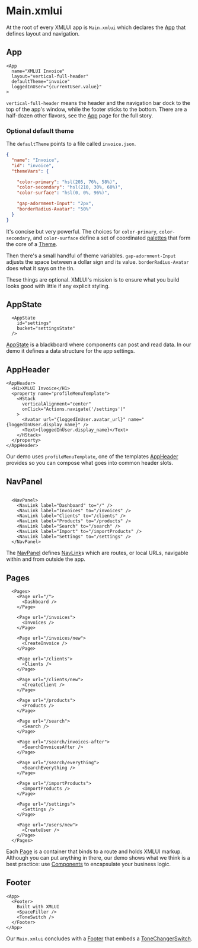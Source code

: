 # Main.xmlui

At the root of every XMLUI app is `Main.xmlui` which declares the [App](/components/App) that defines layout and navigation.

## App

```xmlui
<App
  name="XMLUI Invoice"
  layout="vertical-full-header"
  defaultTheme="invoice"
  loggedInUser="{currentUser.value}"
>
```

`vertical-full-header` means the header and the navigation bar dock to the top of the app's window, while the footer sticks to the bottom. There are a half-dozen other flavors, see the [App](/components/App) page for the full story.

### Optional default theme

The `defaultTheme` points to a file called `invoice.json`.

```json
{
  "name": "Invoice",
  "id": "invoice",
  "themeVars": {

    "color-primary": "hsl(205, 76%, 58%)",
    "color-secondary": "hsl(210, 30%, 60%)",
    "color-surface": "hsl(0, 0%, 96%)",

    "gap-adornment-Input": "2px",
    "borderRadius-Avatar": "50%"
  }
}
```

It's concise but very powerful. The choices for `color-primary`, `color-secondary`,  and `color-surface` define a set of coordinated [palettes](/palettes) that form the core of a [Theme](/themes-intro).

Then there's a small handful of theme variables. `gap-adornment-Input` adjusts the space between a dollar sign and its value. `borderRadius-Avatar` does what it says on the tin.

These things are optional. XMLUI's mission is to ensure what you build looks good with little if any explicit styling.

## AppState

```xmlui
  <AppState
    id="settings"
    bucket="settingsState"
  />
```

[AppState](/components/AppState) is a blackboard where components can post and read data. In our demo it defines a data structure for the app settings.

## AppHeader

```xmlui
<AppHeader>
  <H1>XMLUI Invoice</H1>
  <property name="profileMenuTemplate">
    <HStack
      verticalAlignment="center"
      onClick="Actions.navigate('/settings')"
    >
      <Avatar url="{loggedInUser.avatar_url}" name="{loggedInUser.display_name}" />
      <Text>{loggedInUser.display_name}</Text>
    </HStack>
  </property>
</AppHeader>
```

Our demo uses `profileMenuTemplate`, one of the templates [AppHeader](/components/AppHeader) provides so you can compose what goes into common header slots.

## NavPanel

```xmlui

  <NavPanel>
    <NavLink label="Dashboard" to="/" />
    <NavLink label="Invoices" to="/invoices" />
    <NavLink label="Clients" to="/clients" />
    <NavLink label="Products" to="/products" />
    <NavLink label="Search" to="/search" />
    <NavLink label="Import" to="/importProducts" />
    <NavLink label="Settings" to="/settings" />
  </NavPanel>
```

The [NavPanel](/components/NavPanel) defines [NavLink](/components/NavLink)s which are routes, or local URLs, navigable within and from outside the app.

## Pages

```xmlui
  <Pages>
    <Page url="/">
      <Dashboard />
    </Page>

    <Page url="/invoices">
      <Invoices />
    </Page>

    <Page url="/invoices/new">
      <CreateInvoice />
    </Page>

    <Page url="/clients">
      <Clients />
    </Page>

    <Page url="/clients/new">
      <CreateClient />
    </Page>

    <Page url="/products">
      <Products />
    </Page>

    <Page url="/search">
      <Search />
    </Page>

    <Page url="/search/invoices-after">
      <SearchInvoicesAfter />
    </Page>

    <Page url="/search/everything">
      <SearchEverything />
    </Page>

    <Page url="/importProducts">
      <ImportProducts />
    </Page>

    <Page url="/settings">
      <Settings />
    </Page>

    <Page url="/users/new">
      <CreateUser />
    </Page>
  </Pages>
```

Each [Page](/components/Pages) is a container that binds to a route and holds XMLUI markup. Although you can put anything in there, our demo shows what we think is a best practice: use [Components](/components-intro) to encapsulate your business logic.

## Footer

```xmlui-pg display name="Try clicking the Switch"
<App>
  <Footer>
    Built with XMLUI
    <SpaceFiller />
    <ToneSwitch />
  </Footer>
</App>
```

Our `Main.xmlui` concludes with a [Footer](/components/Footer) that embeds a [ToneChangerSwitch](/components/ToneSwitch).


